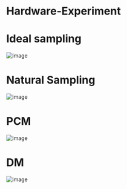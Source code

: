 # Hardware-Experiment
# Ideal sampling
![image](https://github.com/user-attachments/assets/77bd9c11-691d-4c04-bd01-505d0f7e2fea)

# Natural Sampling
![image](https://github.com/user-attachments/assets/60ea69cf-6788-4955-8eef-5f28c70c7557)

# PCM
![image](https://github.com/user-attachments/assets/9400608d-33ca-4fae-9e7c-18952b550932)

# DM
![image](https://github.com/user-attachments/assets/ed1f913d-d49a-42e9-9cfc-24ee23df9ec8)


